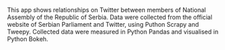 This app shows relationships on Twitter between members of National Assembly of the Republic of Serbia.
Data were collected from the official website of Serbian Parliament and Twitter, using Puthon Scrapy and Tweepy. Collected data were measured in Python Pandas and visualised in Python Bokeh. 
